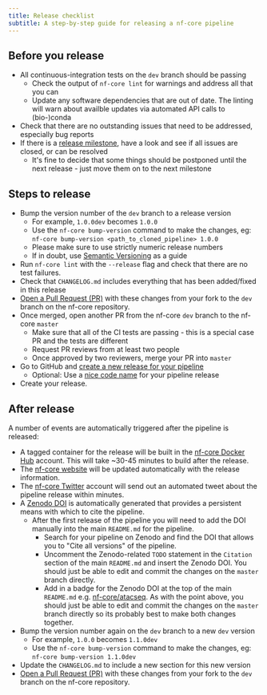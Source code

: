 ```yaml
---
title: Release checklist
subtitle: A step-by-step guide for releasing a nf-core pipeline
---
```


## Before you release

* All continuous-integration tests on the `dev` branch should be passing
  * Check the output of `nf-core lint` for warnings and address all that you can
  * Update any software dependencies that are out of date.
    The linting will warn about availble updates via automated API calls to (bio-)conda
* Check that there are no outstanding issues that need to be addressed, especially bug reports
* If there is a [release milestone](https://help.github.com/en/github/managing-your-work-on-github/about-milestones),
  have a look and see if all issues are closed, or can be resolved
  * It's fine to decide that some things should be postponed until the next release - just move them on to the next milestone

## Steps to release

* Bump the version number of the `dev` branch to a release version
  * For example, `1.0.0dev` becomes `1.0.0`
  * Use the `nf-core bump-version` command to make the changes, eg: `nf-core bump-version <path_to_cloned_pipeline> 1.0.0`
  * Please make sure to use strictly numeric release numbers
  * If in doubt, use [Semantic Versioning](https://semver.org/) as a guide
* Run `nf-core lint` with the `--release` flag and check that there are no test failures.
* Check that `CHANGELOG.md` includes everything that has been added/fixed in this release
* [Open a Pull Request (PR)](https://help.github.com/en/articles/creating-a-pull-request) with these changes from your fork to the `dev` branch on the nf-core repository.
* Once merged, open another PR from the nf-core `dev` branch to the nf-core `master`
  * Make sure that all of the CI tests are passing - this is a special case PR and the tests are different
  * Request PR reviews from at least two people
  * Once approved by two reviewers, merge your PR into `master`
* Go to GitHub and [create a new release for your pipeline](https://help.github.com/en/articles/creating-releases)
  * Optional: Use a [nice code name](http://www.codenamegenerator.com/) for your pipeline release
* Create your release.

## After release

A number of events are automatically triggered after the pipeline is released:
  * A tagged container for the release will be built in the [nf-core Docker Hub](https://hub.docker.com/orgs/nfcore/repositories) account. This will take ~30-45 minutes to build after the release.
  * The [nf-core website](https://nf-co.re/pipelines) will be updated automatically with the release information.
  * The [nf-core Twitter](https://twitter.com/nf_core) account will send out an automated tweet about the pipeline release within minutes.
  * A [Zenodo DOI](https://zenodo.org/) is automatically generated that provides a persistent means with which to cite the pipeline.
    * After the first release of the pipeline you will need to add the DOI manually into the main `README.md` for the pipeline.
        * Search for your pipeline on Zenodo and find the DOI that allows you to "Cite all versions" of the pipeline.
        * Uncomment the Zenodo-related `TODO` statement in the `Citation` section of the main `README.md` and insert the Zenodo DOI. You should just be able to edit and commit the changes on the `master` branch directly.
        * Add in a badge for the Zenodo DOI at the top of the main `README.md` e.g. [nf-core/atacseq](https://github.com/nf-core/atacseq/blob/fa1e3f8993cd20e249b9df09d29c5498eff311d2/README.md). As with the point above, you should just be able to edit and commit the changes on the `master` branch directly so its probably best to make both changes together.
* Bump the version number again on the `dev` branch to a new `dev` version
  * For example, `1.0.0` becomes `1.1.0dev`
  * Use the `nf-core bump-version` command to make the changes, eg: `nf-core bump-version 1.1.0dev`
* Update the `CHANGELOG.md` to include a new section for this new version
* [Open a Pull Request (PR)](https://help.github.com/en/articles/creating-a-pull-request) with these changes from your fork to the `dev` branch on the nf-core repository.
